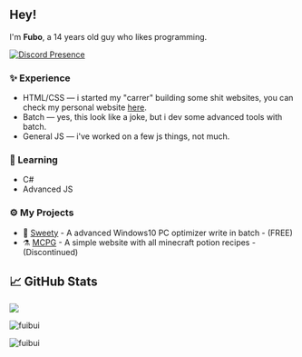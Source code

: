 ## Hey!
I'm **Fubo**, a 14 years old guy who likes programming.

[![Discord Presence](https://lanyard.cnrad.dev/api/474329232731013162)](https://discord.com/users/474329232731013162)

### ✨ Experience
- HTML/CSS — i started my "carrer" building some shit websites, you can check my personal website [here](https://fubo.lol).
- Batch — yes, this look like a joke, but i dev some advanced tools with batch.
- General JS — i've worked on a few js things, not much.

### 📖 Learning
- C#
- Advanced JS

### ⚙️ My Projects
- 🔧 [Sweety](https://sweeety.tk/) - A advanced Windows10 PC optimizer write in batch - (FREE)
- ⚗️ [MCPG](https://github.com/Fuibui/minecraft-potion-guide) - A simple website with all minecraft potion recipes - (Discontinued)

## &#x1f4c8; GitHub Stats

   <img align="center" src="https://github-readme-stats.vercel.app/api?username=Fuibui&count_private=true&show_icons=true&theme=dark&include_all_commits=true)" />
</a>
 <p><img align="center" src="https://github-readme-streak-stats.herokuapp.com/?user=Fuibui&theme=dark" alt="fuibui" /></p>
<a href="https://github.com/fuibui">
<p align="left"><img align="left" src="https://github-readme-stats.vercel.app/api/top-langs?username=fuibui&show_icons=true&locale=en&layout=compact&theme=dark" alt="fuibui" /></p>
 
 <br />

